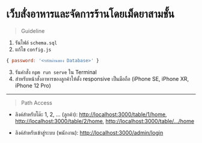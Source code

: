 # เว็บสั่งอาหารและจัดการร้านโดยเม็ดยาสามชั้น
> Guideline
1. รันไฟล์ `schema.sql`
2. แก้ไข `config.js`
```javascript
{ password: '<รหัสผ่านของ Database>' }
```
3. รันคำสั่ง `npm run serve` ใน Terminal
4. สำหรับหน้าสั่งอาหารของลูกค้าให้ตั้ง responsive เป็นมือถือ (iPhone SE, iPhone XR, iPhone 12 Pro)
---
> Path Access
* ลิงค์สำหรับโต๊ะ 1, 2, ... (ลูกค้า): [http://localhost:3000/table/1/home](http://localhost:3000/table/1/home), [http://localhost:3000/table/2/home](http://localhost:3000/table/2/home), [http://localhost:3000/table/.../home](http://localhost:3000/table/.../home) <br>

* ลิงค์สำหรับเข้าสู่ระบบ (พนักงาน): [http://localhost:3000/admin/login](http://localhost:3000/admin/login)